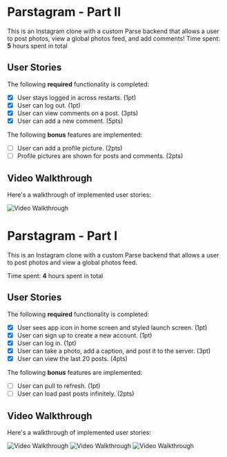 # Parstagram - Part II

This is an Instagram clone with a custom Parse backend that allows a user to post photos, view a global photos feed, and add comments!
Time spent: **5** hours spent in total

## User Stories

The following **required** functionality is completed:

- [x] User stays logged in across restarts. (1pt)
- [x] User can log out. (1pt)
- [x] User can view comments on a post. (3pts)
- [x] User can add a new comment. (5pts)

The following **bonus** features are implemented:

- [ ] User can add a profile picture. (2pts)
- [ ] Profile pictures are shown for posts and comments. (2pts)

## Video Walkthrough

Here's a walkthrough of implemented user stories:

<img src='https://user-images.githubusercontent.com/90946653/161331378-c9da946a-7309-4dd3-8e80-c1ea8ed90485.gif' title='Video Walkthrough' width='' alt='Video Walkthrough' />

# Parstagram - Part I

This is an Instagram clone with a custom Parse backend that allows a user to post photos and view a global photos feed.

Time spent: **4** hours spent in total

## User Stories

The following **required** functionality is completed:

- [x] User sees app icon in home screen and styled launch screen. (1pt)
- [x] User can sign up to create a new account. (1pt)
- [x] User can log in. (1pt)
- [x] User can take a photo, add a caption, and post it to the server. (3pt)
- [x] User can view the last 20 posts. (4pts)

The following **bonus** features are implemented:

- [ ] User can pull to refresh. (1pt)
- [ ] User can load past posts infinitely. (2pts)

## Video Walkthrough

Here's a walkthrough of implemented user stories:

<img src='https://user-images.githubusercontent.com/90946653/159213580-55f40739-0034-4792-b5e4-3c935119fccd.gif' title='Video Walkthrough' width='' alt='Video Walkthrough' /> 
<img src='https://user-images.githubusercontent.com/90946653/159212890-dc99f044-8bf1-4177-9dc3-161097c62e6a.gif' title='Video Walkthrough' width='' alt='Video Walkthrough' />
<img src='https://user-images.githubusercontent.com/90946653/159213092-23a8dc21-9b22-4ce6-9f9e-dbbe26f21da4.gif' title='Video Walkthrough' width='' alt='Video Walkthrough' />

